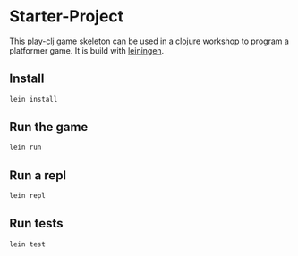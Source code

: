 # Starter-Project
This [play-clj](https://github.com/oakes/play-clj) game skeleton can be used in a clojure workshop
to program a platformer game. It is build with [leiningen](http://leiningen.org/).

## Install
```bash
lein install
```

## Run the game
```bash
lein run
```

## Run a repl
```bash
lein repl
```

## Run tests
```bash
lein test
```
